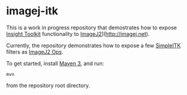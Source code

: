 # imagej-itk

This is a work in progress repository that demostrates how to expose [Insight
Toolkit](http://itk.org) functionality to [ImageJ2](http://imagej.net)](http://imagej.net).

Currently, the repository demonstrates how to expose a few
[SimpleITK](http://simpleitk.org) filters as [ImageJ2 Ops](http://imagej.net/Ops).

To get started, install [Maven 3](http://maven.apache.org/), and run:

```
mvn
```

from the repository root directory.
